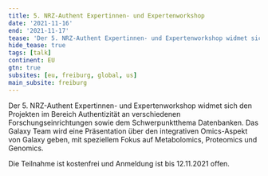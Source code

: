 ```yaml
---
title: 5. NRZ-Authent Expertinnen- und Expertenworkshop
date: '2021-11-16'
end: '2021-11-17'
tease: 'Der 5. NRZ-Authent Expertinnen- und Expertenworkshop widmet sich den Projekten im Bereich Authentizität an verschiedenen Forschungseinrichtungen sowie dem Schwerpunktthema Datenbanken.'
hide_tease: true
tags: [talk]
continent: EU
gtn: true
subsites: [eu, freiburg, global, us]
main_subsite: freiburg
---
```


Der 5. NRZ-Authent Expertinnen- und Expertenworkshop widmet sich den Projekten im Bereich Authentizität an
verschiedenen Forschungseinrichtungen sowie dem Schwerpunktthema Datenbanken. Das Galaxy Team wird eine Präsentation 
über den integrativen Omics-Aspekt von Galaxy geben, mit speziellem Fokus auf Metabolomics, Proteomics und Genomics.

Die Teilnahme ist kostenfrei und Anmeldung ist bis 12.11.2021 offen.

